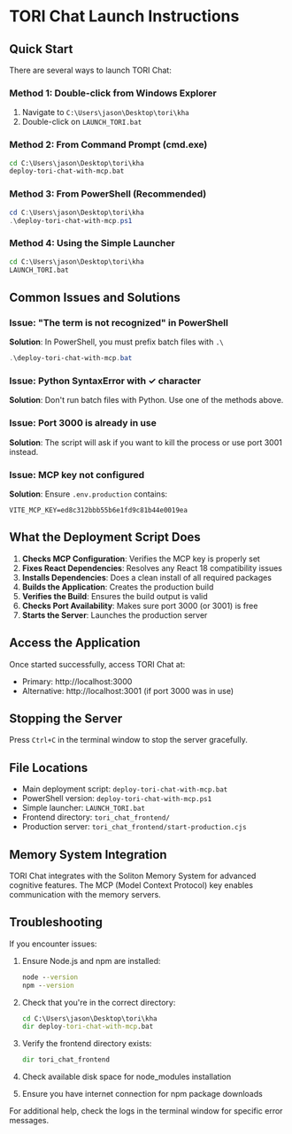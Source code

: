 # TORI Chat Launch Instructions

## Quick Start

There are several ways to launch TORI Chat:

### Method 1: Double-click from Windows Explorer
1. Navigate to `C:\Users\jason\Desktop\tori\kha`
2. Double-click on `LAUNCH_TORI.bat`

### Method 2: From Command Prompt (cmd.exe)
```cmd
cd C:\Users\jason\Desktop\tori\kha
deploy-tori-chat-with-mcp.bat
```

### Method 3: From PowerShell (Recommended)
```powershell
cd C:\Users\jason\Desktop\tori\kha
.\deploy-tori-chat-with-mcp.ps1
```

### Method 4: Using the Simple Launcher
```cmd
cd C:\Users\jason\Desktop\tori\kha
LAUNCH_TORI.bat
```

## Common Issues and Solutions

### Issue: "The term is not recognized" in PowerShell
**Solution**: In PowerShell, you must prefix batch files with `.\` 
```powershell
.\deploy-tori-chat-with-mcp.bat
```

### Issue: Python SyntaxError with ✓ character
**Solution**: Don't run batch files with Python. Use one of the methods above.

### Issue: Port 3000 is already in use
**Solution**: The script will ask if you want to kill the process or use port 3001 instead.

### Issue: MCP key not configured
**Solution**: Ensure `.env.production` contains:
```
VITE_MCP_KEY=ed8c312bbb55b6e1fd9c81b44e0019ea
```

## What the Deployment Script Does

1. **Checks MCP Configuration**: Verifies the MCP key is properly set
2. **Fixes React Dependencies**: Resolves any React 18 compatibility issues
3. **Installs Dependencies**: Does a clean install of all required packages
4. **Builds the Application**: Creates the production build
5. **Verifies the Build**: Ensures the build output is valid
6. **Checks Port Availability**: Makes sure port 3000 (or 3001) is free
7. **Starts the Server**: Launches the production server

## Access the Application

Once started successfully, access TORI Chat at:
- Primary: http://localhost:3000
- Alternative: http://localhost:3001 (if port 3000 was in use)

## Stopping the Server

Press `Ctrl+C` in the terminal window to stop the server gracefully.

## File Locations

- Main deployment script: `deploy-tori-chat-with-mcp.bat`
- PowerShell version: `deploy-tori-chat-with-mcp.ps1`
- Simple launcher: `LAUNCH_TORI.bat`
- Frontend directory: `tori_chat_frontend/`
- Production server: `tori_chat_frontend/start-production.cjs`

## Memory System Integration

TORI Chat integrates with the Soliton Memory System for advanced cognitive features.
The MCP (Model Context Protocol) key enables communication with the memory servers.

## Troubleshooting

If you encounter issues:

1. Ensure Node.js and npm are installed:
   ```cmd
   node --version
   npm --version
   ```

2. Check that you're in the correct directory:
   ```cmd
   cd C:\Users\jason\Desktop\tori\kha
   dir deploy-tori-chat-with-mcp.bat
   ```

3. Verify the frontend directory exists:
   ```cmd
   dir tori_chat_frontend
   ```

4. Check available disk space for node_modules installation

5. Ensure you have internet connection for npm package downloads

For additional help, check the logs in the terminal window for specific error messages.
